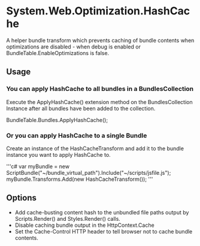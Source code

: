 # System.Web.Optimization.HashCache


A helper bundle transform which prevents caching of bundle contents when optimizations 
are disabled - when debug is enabled or BundleTable.EnableOptimizations is false.

## Usage

### You can apply HashCache to all bundles in a BundlesCollection

Execute the ApplyHashCache() extension method on the BundlesCollection Instance after all bundles have been added to the collection. 

BundleTable.Bundles.ApplyHashCache();

### Or you can apply HashCache to a single Bundle

Create an instance of the HashCacheTransform and add it to the bundle instance you want 
to apply HashCache to.

'''c#
var myBundle = new ScriptBundle("~/bundle_virtual_path").Include("~/scripts/jsfile.js");
myBundle.Transforms.Add(new HashCacheTransform());
'''

## Options

* Add cache-busting content hash to the unbundled file paths output by Scripts.Render() and Styles.Render() calls.
* Disable caching bundle output in the HttpContext.Cache
* Set the Cache-Control HTTP header to tell browser not to cache bundle contents.
